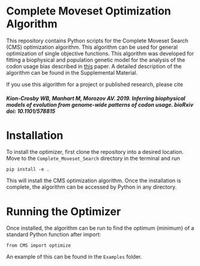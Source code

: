 # Complete Moveset Optimization Algorithm

This repository contains Python scripts for the Complete Moveset Search (CMS) optimization algorithm. This algorithm can be used for general optimization of single objective functions.
This algorithm was developed for fitting a biophysical and population genetic model for the analysis of the codon usage bias described in [this](https://www.biorxiv.org/content/10.1101/578815v1) paper.
A detailed description of the algorithm can be found in the Supplemental Material.

If you use this algorithm for a project or published research, please cite 
##### Kion-Crosby WB, Manhart M, Morozov AV. 2019. Inferring biophysical models of evolution from genome-wide patterns of codon usage. bioRxiv doi: 10.1101/578815 

# Installation

To install the optimizer, first clone the repository into a desired location. Move to the `Complete_Moveset_Search` directory in the terminal and run

`pip install -e .`

This will install the CMS optimization algorithm. Once the installation is complete, the algorithm can be accessed by Python in any directory.

# Running the Optimizer

Once installed, the algorithm can be run to find the optimum (minimum) of a standard Python function after import:

`from CMS import optimize`

An example of this can be found in the `Examples` folder.

